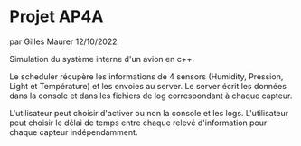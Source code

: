Projet AP4A
================ 
par Gilles Maurer 
12/10/2022

Simulation du système interne d'un avion en c++.

Le scheduler récupère les informations de 4 sensors (Humidity, Pression, Light et Température) et les envoies au server. 
Le server écrit les données dans la console et dans les fichiers de log correspondant à chaque capteur. 

L'utilisateur peut choisir d'activer ou non la console et les logs. 
L'utilisateur peut choisir le délai de temps entre chaque relevé d'information pour chaque capteur indépendamment. 
